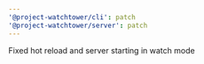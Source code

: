 ```yaml
---
'@project-watchtower/cli': patch
'@project-watchtower/server': patch
---
```


Fixed hot reload and server starting in watch mode

